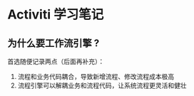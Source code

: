 # Activiti 学习笔记

## 为什么要工作流引擎 ?

首选随便记录两点（后面再补充）：
1. 流程和业务代码耦合，导致新增流程、修改流程成本极高
2. 流程引擎可以解耦业务和流程代码，让系统流程更灵活和健壮

